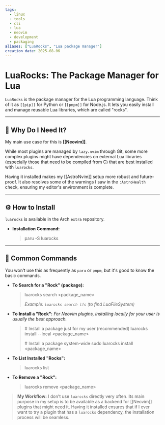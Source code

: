 ```yaml
---
tags:
  - linux
  - tools
  - cli
  - lua
  - neovim
  - development
  - packaging
aliases: ["LuaRocks", "Lua package manager"]
creation_date: 2025-08-06
---
```


# LuaRocks: The Package Manager for Lua

`LuaRocks` is the package manager for the Lua programming language. Think of it as `[[pip]]` for Python or `[[pnpm]]` for Node.js. It lets you easily install and manage reusable Lua libraries, which are called "rocks".

---
## 🤔 Why Do I Need It?
My main use case for this is **[[Neovim]]**.

While most plugins are managed by `lazy.nvim` through Git, some more complex plugins might have dependencies on external Lua libraries (especially those that need to be compiled from C) that are best installed with `luarocks`.

Having it installed makes my [[AstroNvim]] setup more robust and future-proof. It also resolves some of the warnings I saw in the `:AstroHealth` check, ensuring my editor's environment is complete.

---
## ⚙️ How to Install
`luarocks` is available in the Arch `extra` repository.

- **Installation Command:**
  > paru -S luarocks

---
## 🚀 Common Commands
You won't use this as frequently as `paru` or `pnpm`, but it's good to know the basic commands.

- **To Search for a "Rock" (package):**
  > luarocks search <package_name>
  >
  > *Example: `luarocks search lfs` (to find LuaFileSystem)*

- **To Install a "Rock":**
  *For Neovim plugins, installing locally for your user is usually the best approach.*
  > \# Install a package just for my user (recommended)
  > luarocks install --local <package_name>
  >
  > \# Install a package system-wide
  > sudo luarocks install <package_name>

- **To List Installed "Rocks":**
  > luarocks list

- **To Remove a "Rock":**
  > luarocks remove <package_name>

> **My Workflow:** I don't use `luarocks` directly very often. Its main purpose in my setup is to be available as a backend for [[Neovim]] plugins that might need it. Having it installed ensures that if I ever want to try a plugin that has a `luarocks` dependency, the installation process will be seamless.